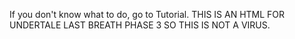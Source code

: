 If you don't know what to do, go to Tutorial.
THIS IS AN HTML FOR UNDERTALE LAST BREATH PHASE 3 SO THIS IS NOT A VIRUS.
